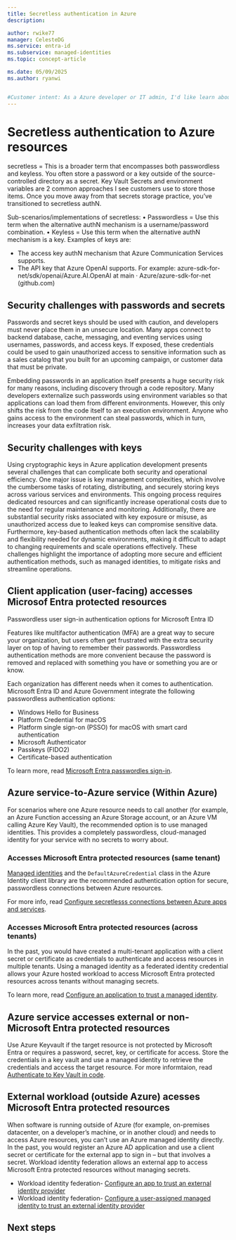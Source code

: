 ```yaml
---
title: Secretless authentication in Azure
description: 

author: rwike77
manager: CelesteDG
ms.service: entra-id
ms.subservice: managed-identities
ms.topic: concept-article

ms.date: 05/09/2025
ms.author: ryanwi


#Customer intent: As a Azure developer or IT admin, I'd like learn about secretless authentication in Azure so I can securely access Azure resources without managing or storing passwords or secrets.
---
```


# Secretless authentication to Azure resources
secretless = This is a broader term that encompasses both passwordless and keyless. You often store a password or a key outside of the source-controlled directory as a secret. Key Vault Secrets and environment variables are 2 common approaches I see customers use to store those items. Once you move away from that secrets storage practice, you’ve transitioned to secretless authN.

Sub-scenarios/implementations of secretless:
    • Passwordless = Use this term when the alternative authN mechanism is a username/password combination.
    • Keyless = Use this term when the alternative authN mechanism is a key. Examples of keys are:
- The access key authN mechanism that Azure Communication Services supports.
- The API key that Azure OpenAI supports. For example: azure-sdk-for-net/sdk/openai/Azure.AI.OpenAI at main · Azure/azure-sdk-for-net (github.com)

## Security challenges with passwords and secrets

Passwords and secret keys should be used with caution, and developers must never place them in an unsecure location. Many apps connect to backend database, cache, messaging, and eventing services using usernames, passwords, and access keys. If exposed, these credentials could be used to gain unauthorized access to sensitive information such as a sales catalog that you built for an upcoming campaign, or customer data that must be private.

Embedding passwords in an application itself presents a huge security risk for many reasons, including discovery through a code repository. Many developers externalize such passwords using environment variables so that applications can load them from different environments. However, this only shifts the risk from the code itself to an execution environment. Anyone who gains access to the environment can steal passwords, which in turn, increases your data exfiltration risk.


## Security challenges with keys

Using cryptographic keys in Azure application development presents several challenges that can complicate both security and operational efficiency. One major issue is key management complexities, which involve the cumbersome tasks of rotating, distributing, and securely storing keys across various services and environments. This ongoing process requires dedicated resources and can significantly increase operational costs due to the need for regular maintenance and monitoring. Additionally, there are substantial security risks associated with key exposure or misuse, as unauthorized access due to leaked keys can compromise sensitive data. Furthermore, key-based authentication methods often lack the scalability and flexibility needed for dynamic environments, making it difficult to adapt to changing requirements and scale operations effectively. These challenges highlight the importance of adopting more secure and efficient authentication methods, such as managed identities, to mitigate risks and streamline operations.

## Client application (user-facing) accesses Microsof Entra protected resources

Passwordless user sign-in authentication options for Microsoft Entra ID

Features like multifactor authentication (MFA) are a great way to secure your organization, but users often get frustrated with the extra security layer on top of having to remember their passwords. Passwordless authentication methods are more convenient because the password is removed and replaced with something you have or something you are or know.

Each organization has different needs when it comes to authentication. Microsoft Entra ID and Azure Government integrate the following passwordless authentication options:

- Windows Hello for Business
- Platform Credential for macOS
- Platform single sign-on (PSSO) for macOS with smart card authentication
- Microsoft Authenticator
- Passkeys (FIDO2)
- Certificate-based authentication

To learn more, read [Microsoft Entra passwordles sign-in](/entra/identity/authentication/concept-authentication-passwordless).

## Azure service-to-Azure service (Within Azure)

For scenarios where one Azure resource needs to call another (for example, an Azure Function accessing an Azure Storage account, or an Azure VM calling Azure Key Vault), the recommended option is to use managed identities. This provides a completely passwordless, cloud-managed identity for your service with no secrets to worry about.

### Accesses Microsoft Entra protected resources (same tenant)

[Managed identities](/entra/identity/managed-identities-azure-resources/overview) and the `DefaultAzureCredential` class in the Azure Identity client library are the recommended authentication option for secure, passwordless connections between Azure resources.

For more info, read [Configure secretlesss connections between Azure apps and services](/azure/storage/common/multiple-identity-scenarios?toc=%2Fazure%2Fdeveloper%2Fintro%2Ftoc.json&bc=%2Fazure%2Fdeveloper%2Fbreadcrumb%2Ftoc.json&tabs=csharp).

### Accesses Microsoft Entra protected resources (across tenants)

In the past, you would have created a multi-tenant application with a client secret or certificate as credentials to authenticate and access resources in multiple tenants.  Using a managed identity as a federated identity credential allows your Azure hosted workload to access Microsoft Entra protected resources across tenants without managing secrets. 

To learn more, read [Configure an application to trust a managed identity](/entra/workload-id/workload-identity-federation-config-app-trust-managed-identity).

## Azure service accesses external or non-Microsoft Entra protected resources

Use Azure Keyvault if the target resource is not protected by Microsoft Entra or requires a password, secret, key, or certificate for access.  Store the credentials in a key vault and use a managed identity to retrieve the credentials and access the target resource.  For more informtaion, read [Authenticate to Key Vault in code](/azure/key-vault/general/developers-guide#authenticate-to-key-vault-in-code).

## External workload (outside Azure) acesses Microsoft Entra protected resources

When software is running outside of Azure (for example, on-premises datacenter, on a developer’s machine, or in another cloud) and needs to access Azure resources, you can’t use an Azure managed identity directly. In the past, you would register an Azure AD application and use a client secret or certificate for the external app to sign in – but that involves a secret. Workload identity federation allows an external app to access Microsoft Entra protected resources without managing secrets.

- Workload identity federation- [Configure an app to trust an external identity provider](/entra/workload-id/workload-identity-federation-create-trust)
- Workload identity federation- [Configure a user-assigned managed identity to trust an external identity provider](/entra/workload-id/workload-identity-federation-create-trust-user-assigned-managed-identity)

## Next steps